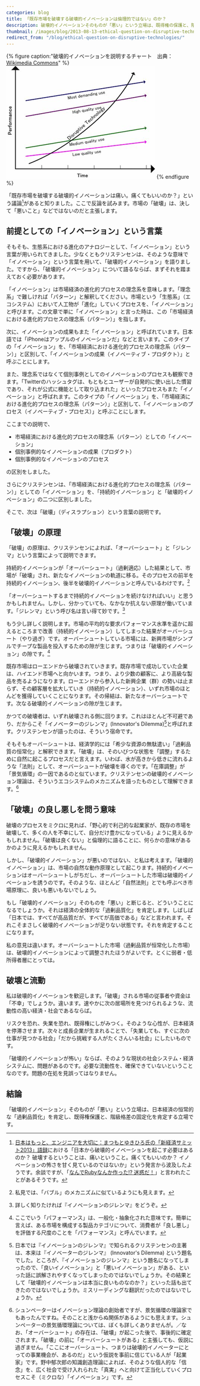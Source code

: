 ```yaml
---
categories: blog
title: 「既存市場を破壊する破壊的イノベーションは倫理的ではない」のか？
description: 破壊的イノベーションそのものが「悪い」という立場は、既得権の保護と、階級格差の固定化を肯定する立場であり、そちらのほうがよほど非倫理的です。
thumbnail: /images/blog/2013-08-13-ethical-question-on-disruptive-technologies/thumbnail.png
redirect_from: "/blog/ethical-question-on-disruptive-technologies/"
---
```


{% figure caption:"破壊的イノベーションを説明するチャート　出典：[Wikimedia Commons](http://commons.wikimedia.org/wiki/File:Disruptivetechnology.png)" %}
![](/images/blog/2013-08-13-ethical-question-on-disruptive-technologies/disruptive-innovation-curve.jpg)
{% endfigure %}

「既存市場を破壊する破壊的イノベーションは痛い。痛くてもいいのか？」という議論[^jane-summit]があると知りました。ここで反論を試みます。市場の「破壊」は、決して「悪いこと」などではないのだと主張します。

[^jane-summit]: [日本はもっと、エンジニアを大切に：まつもとゆきひろ氏の「新経済サミット2013」語録](http://www.atmarkit.co.jp/ait/articles/1304/16/news133.html)における「日本から破壊的イノベーションを起こす必要はあるのか？ 破壊するということは、痛いということ。痛くてもいいのか？ イノベーションの怖さを甘く見ているのではないか」という発言から波及したようです。余談ですが、「[なんでRubyなんか作った!? 迷惑だ！](http://el.jibun.atmarkit.co.jp/rails/2012/10/ruby-matz-7080.html)」と言われたことがあるそうです。

## 前提としての「イノベーション」という言葉 ##

そもそも、生態系における進化のアナロジーとして、「イノベーション」という言葉が用いられてきました。少なくともクリステンセンは、そのような意味で「イノベーション」という言葉を用いて、「破壊的イノベーション」を語りました。ですから、「破壊的イノベーション」について語るならば、まずそれを踏まえておく必要があります。

「イノベーション」は市場経済の進化的プロセスの理念系を意味します。「理念系」で難しければ「パターン」と解釈してください。市場という「生態系」（エコシステム）において人工物が「進化」していくプロセスを、「イノベーション」と呼びます。この文章で単に「イノベーション」と言った時は、この「市場経済における進化的プロセスの理念系（パターン）」を指します。

次に、イノベーションの成果もまた「イノベーション」と呼ばれています。日本語では「iPhoneはアップルのイノベーションだ」などと言います。このタイプの「イノベーション」を、「市場経済における進化的プロセスの理念系（パターン）」と区別して、「イノベーションの成果（イノベーティブ・プロダクト）」と呼ぶことにします。

また、理念系ではなくて個別事例としてのイノベーションのプロセスも観察できます。「Twitterのハッシュタグは、もともとユーザーが自発的に使い出した慣習であり、それが公式に機能として取り込まれた」といったプロセスもまた「イノベーション」と呼ばれます。このタイプの「イノベーション」を、「市場経済における進化的プロセスの理念系（パターン）」と区別して、「イノベーションのプロセス（イノベーティブ・プロセス）」と呼ぶことにします。

ここまでの説明で、

- 市場経済における進化的プロセスの理念系（パターン）としての「イノベーション」
- 個別事例的なイノベーションの成果（プロダクト）
- 個別事例的なイノベーションのプロセス

の区別をしました。

さらにクリステンセンは、「市場経済における進化的プロセスの理念系（パターン）」としての「イノベーション」を、「持続的イノベーション」と「破壊的イノベーション」の二つに区別しました。

そこで、次は「破壊」（ディスラプション）という言葉の説明です。

## 「破壊」の原理 ##

「破壊」の原理は、クリステンセンによれば、「オーバーシュート」と「ジレンマ」という言葉によって説明できます。

持続的イノベーションが「オーバーシュート」（過剰適応）した結果として、市場が「破壊」され、新たなイノベーションの軌道に移る。そのプロセスの前半を持続的イノベーション、後半を破壊的イノベーションと呼んでいるわけです。[^bubble]

[^bubble]: 私見では、「バブル」のメカニズムに似ているようにも見えます。

「オーバーシュートするまで持続的イノベーションを続けなければいい」と思うかもしれません。しかし、分かっていても、なかなか抗えない原理が働いています。「ジレンマ」という呼び名は言い得て妙です。[^dilemma]

[^dilemma]: 詳しく知りたければ『イノベーションのジレンマ』をどうぞ。

もう少し詳しく説明します。市場の平均的な要求パフォーマンス水準を遥かに超えるところまで改善（持続的イノベーション）してしまった結果がオーバーシュート（やり過ぎ）です。オーバーシュートしている市場には、新興市場がシンプルでチープな製品を投入するための隙が生じます。つまりは「破壊的イノベーション」の隙です。[^performance]

[^performance]: ここでいう「パフォーマンス」は、一般化・抽象化された意味です。簡単に言えば、ある市場を構成する製品カテゴリについて、消費者が「良し悪し」を評価する尺度のことを「パフォーマンス」と呼んでいます。

既存市場はローエンドから破壊されていきます。既存市場で成功していた企業は、ハイエンド市場へと向かいます。つまり、より少数の顧客に、より高級な製品を売るようになります。ローエンドから参入した新興企業（群）の勢いは止まらず、その顧客層を拡大していき（持続的イノベーション）、いずれ市場のほとんどを獲得していくことになります。その帰結は、新たなオーバーシュートです。次なる破壊的イノベーションの隙が生じます。

かつての破壊者は、いずれ破壊される側に回ります。これはほとんど不可避であり、だからこそ「イノベーターのジレンマ」(Innovator's Dilemma)[^innovators-dilemma]と呼ばれます。クリステンセンが語ったのは、そういう宿命です。

[^innovators-dilemma]: 日本では『イノベーションのジレンマ』で知られるクリステンセンの主著は、本来は『イノベーターのジレンマ』 (Innovator's Dilemma) という題名でした。ところが、『イノベーションのジレンマ』という題名になってしまったので、「良いイノベーション」と「悪いイノベーション」がある、といった話に誤解されやすくなってしまったのではないでしょうか。その結果として「破壊的イノベーションは本当に良いものなのか？」といった話も出てきたのではないでしょうか。ミスリーディングな翻訳だったのではないでしょうか。

そもそもオーバーシュートは、経済学的には「希少な資源の無駄遣い」「過剰品質の恒常化」と解釈できます。「破壊」は、そのいびつな状態を「調整」するために自然に起こるプロセスだと言えます。いわば、水が高きから低きに流れるような「法則」として、オーバーシュートが破壊を導くのです。「在庫調整」が「景気循環」の一因であるのと似ています。クリステンセンの破壊的イノベーション理論は、そういうエコシステムのメカニズムを語ったものとして理解できます。[^schumpeter]

[^schumpeter]: シュンペーターはイノベーション理論の創始者ですが、景気循環の理論家でもあったんですね。そのことと浅からぬ関係があるようにも思えます。シュンペーターの景気循環理論については、ぼくも詳しくありませんが。／なお、「オーバーシュート」の存在は、「破壊」が起こった後で、事後的に確定されます。「破壊」の前に「オーバーシュートがある」と主張しても、仮説に過ぎません。「ここにオーバーシュート、つまりは破壊的イノベーターにとっての事業機会が、あるのだ」という仮説を事前に信じている人が「起業家」です。野中郁次郎の知識創造理論によれば、そのような個人的な「信念」を、広く社会で受け入れられた「真実」へと向けて正当化していくプロセスこそ（ミクロな）「イノベーション」です。

## 「破壊」の良し悪しを問う意味 ##

破壊のプロセスをミクロに見れば、「野心的で利己的な起業家が、既存の市場を破壊して、多くの人を不幸にして、自分だけ豊かになっている」ように見えるかもしれません。「破壊は良くない」と倫理的に語ることに、何らかの意味があるかのように見えるかもしれません。

しかし、「破壊的イノベーション」が悪いのではない、と私は考えます。「破壊的イノベーション」は、市場の自然な動作原理として起こります。持続的イノベーションはオーバーシュートしがちだし、オーバーシュートした市場は破壊的イノベーションを誘うのです。そのような、ほとんど「自然法則」とでも呼ぶべき市場原理に、良いも悪いもないでしょう。

もし「破壊的イノベーション」そのものを「悪い」と断じると、どういうことになるでしょうか。それは経済の全体的な「過剰品質化」を肯定します。しばしば「日本では、すべてが高品質だが、すべてが高価である」などと言われます。それこそまさしく破壊的イノベーションが足りない状態です。それを肯定することになります。

私の意見は違います。オーバーシュートした市場（過剰品質が恒常化した市場）は、破壊的イノベーションによって調整されたほうがよいです。とくに弱者・低所得者層にとっては。

## 破壊と流動 ##

私は破壊的イノベーションを歓迎します。「破壊」される市場の従事者や資金は「不幸」でしょうか。違います。速やかに次の居場所を見つけられるような、流動性の高い経済・社会であるならば。

リスクを恐れ、失業を恐れ、既得権にしがみつく。そのような心性が、日本経済を停滞させます。次々と成長企業が生まれることで、「失業しても、すぐに次の仕事が見つかる社会」「だから挑戦する人がたくさんいる社会」にしたいものです。

「破壊的イノベーションが怖い」ならば、そのような現状の社会システム・経済システムに、問題があるのです。必要な流動性を、確保できていないということなのです。問題の在処を見誤ってはなりません。

## 結論 ##

「破壊的イノベーション」そのものが「悪い」という立場は、日本経済の恒常的な「過剰品質化」を肯定し、既得権保護と、階級格差の固定化を肯定する立場です。
